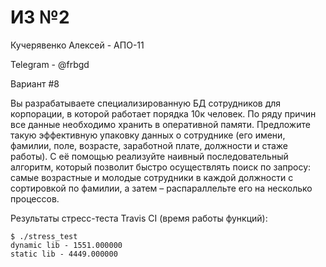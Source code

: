 # ИЗ №2

Кучерявенко Алексей - АПО-11

Telegram - @frbgd

Вариант #8

Вы разрабатываете специализированную БД сотрудников для корпорации, в которой работает порядка 10к человек. По ряду причин все данные необходимо хранить в оперативной памяти. Предложите такую эффективную упаковку данных о сотруднике (его имени, фамилии, поле, возрасте, заработной плате, должности и стаже работы). С её помощью реализуйте наивный последовательный алгоритм, который позволит быстро осуществлять поиск по запросу: самые возрастные и молодые сотрудники в каждой должности с сортировкой по фамилии, а затем – распараллельте его на несколько процессов.


Результаты стресс-теста Travis CI (время работы функций):
```
$ ./stress_test
dynamic lib - 1551.000000
static lib - 4449.000000
```
